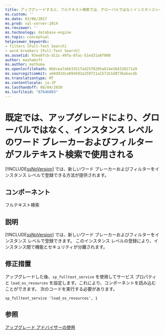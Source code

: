 ```yaml
---
title: アップグレードすると、フルテキスト検索では、グローバルではなくインスタンスレベルのワードブレーカーとフィルターが既定で使用されるようになります。Microsoft Docs
ms.custom: ''
ms.date: 03/06/2017
ms.prod: sql-server-2014
ms.reviewer: ''
ms.technology: database-engine
ms.topic: conceptual
helpviewer_keywords:
- filters [Full-Text Search]
- word breakers [Full-Text Search]
ms.assetid: 93ee8fcb-d11c-49fa-8fac-51ed31a8f008
author: mashamsft
ms.author: mathoma
ms.openlocfilehash: 0b6cea7ab63351fad25f0205a614e364328171a9
ms.sourcegitcommit: ad4d92dce894592a259721a1571b1d8736abacdb
ms.translationtype: MT
ms.contentlocale: ja-JP
ms.lasthandoff: 08/04/2020
ms.locfileid: "87646003"
---
```

# <a name="upgrading-will-cause-full-text-search-to-use-instance-level-not-global-word-breakers-and-filters-by-default"></a>既定では、アップグレードにより、グローバルではなく、インスタンス レベルのワード ブレーカーおよびフィルターがフルテキスト検索で使用される
  [!INCLUDE[ssNoVersion](../../includes/ssnoversion-md.md)] では、新しいワード ブレーカーおよびフィルターをインスタンス レベルで登録できる方法が提供されます。  
  
## <a name="component"></a>コンポーネント  
 フルテキスト検索  
  
## <a name="description"></a>説明  
 [!INCLUDE[ssNoVersion](../../includes/ssnoversion-md.md)] では、新しいワード ブレーカーおよびフィルターをインスタンス レベルで登録できます。 このインスタンス レベルの登録により、インスタンス間で機能とセキュリティが分離されます。  
  
## <a name="corrective-action"></a>修正措置  
 アップグレードした後、`sp_fulltext_service` を使用してサービス プロパティと `load_os_resources` を設定します。これにより、コンポーネントを読み込むことができます。 次のコードを実行する必要があります。  
  
 `sp_fulltext_service 'load_os_resources', 1`  
  
## <a name="see-also"></a>参照  
 [アップグレード アドバイザーの使用](../../../2014/sql-server/install/working-with-upgrade-advisor.md)  
  
  
